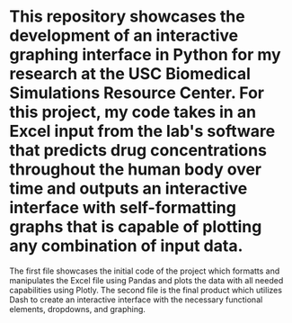 # This repository showcases the development of an interactive graphing interface in Python for my research at the USC Biomedical Simulations Resource Center. For this project, my code takes in an Excel input from the lab's software that predicts drug concentrations throughout the human body over time and outputs an interactive interface with self-formatting graphs that is capable of plotting any combination of input data. 
The first file showcases the initial code of the project which formatts and manipulates the Excel file using Pandas and plots the data with all needed capabilities using Plotly. The second file is the final product which utilizes Dash to create an interactive interface with the necessary functional elements, dropdowns, and graphing.
